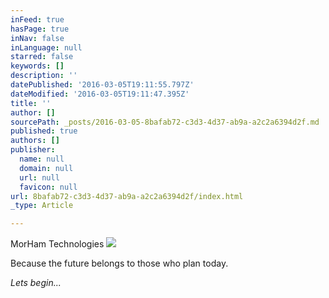 ```yaml
---
inFeed: true
hasPage: true
inNav: false
inLanguage: null
starred: false
keywords: []
description: ''
datePublished: '2016-03-05T19:11:55.797Z'
dateModified: '2016-03-05T19:11:47.395Z'
title: ''
author: []
sourcePath: _posts/2016-03-05-8bafab72-c3d3-4d37-ab9a-a2c2a6394d2f.md
published: true
authors: []
publisher:
  name: null
  domain: null
  url: null
  favicon: null
url: 8bafab72-c3d3-4d37-ab9a-a2c2a6394d2f/index.html
_type: Article

---
```

MorHam Technologies
![](https://the-grid-user-content.s3-us-west-2.amazonaws.com/03a531b5-04ca-451f-bdfd-77c5c707984b.png)

Because the future belongs to those who plan today.

_Lets begin..._